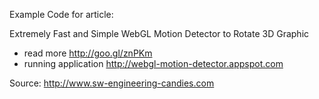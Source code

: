 Example Code for article:

Extremely Fast and Simple WebGL Motion Detector to Rotate 3D Graphic

- read more http://goo.gl/znPKm
- running application http://webgl-motion-detector.appspot.com

Source: http://www.sw-engineering-candies.com

